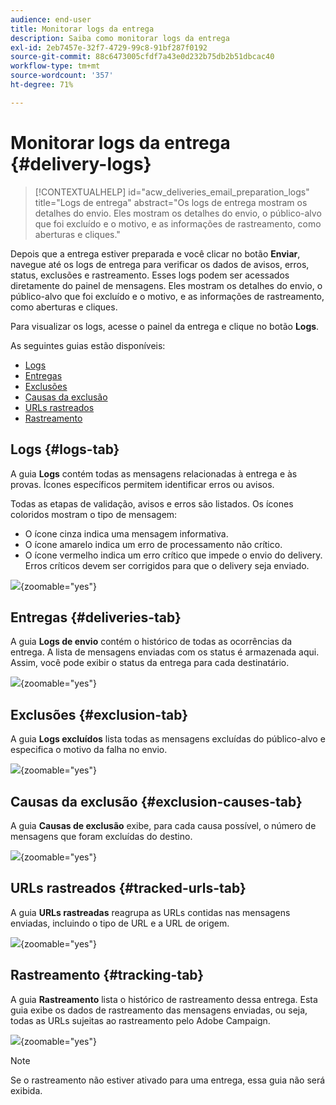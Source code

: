 ```yaml
---
audience: end-user
title: Monitorar logs da entrega
description: Saiba como monitorar logs da entrega
exl-id: 2eb7457e-32f7-4729-99c8-91bf287f0192
source-git-commit: 88c6473005cfdf7a43e0d232b75db2b51dbcac40
workflow-type: tm+mt
source-wordcount: '357'
ht-degree: 71%

---
```


# Monitorar logs da entrega {#delivery-logs}

>[!CONTEXTUALHELP]
>id="acw_deliveries_email_preparation_logs"
>title="Logs de entrega"
>abstract="Os logs de entrega mostram os detalhes do envio. Eles mostram os detalhes do envio, o público-alvo que foi excluído e o motivo, e as informações de rastreamento, como aberturas e cliques."

Depois que a entrega estiver preparada e você clicar no botão **Enviar**, navegue até os logs de entrega para verificar os dados de avisos, erros, status, exclusões e rastreamento. Esses logs podem ser acessados diretamente do painel de mensagens. Eles mostram os detalhes do envio, o público-alvo que foi excluído e o motivo, e as informações de rastreamento, como aberturas e cliques.

Para visualizar os logs, acesse o painel da entrega e clique no botão **Logs**.

As seguintes guias estão disponíveis:

* [Logs](#logs-tab)
* [Entregas](#deliveries-tab)
* [Exclusões](#exclusion-tab)
* [Causas da exclusão](#exclusion-causes)
* [URLs rastreados](#tracked-urls)
* [Rastreamento](#tracking)

## Logs {#logs-tab}

A guia **Logs** contém todas as mensagens relacionadas à entrega e às provas. Ícones específicos permitem identificar erros ou avisos.

Todas as etapas de validação, avisos e erros são listados. Os ícones coloridos mostram o tipo de mensagem:

* O ícone cinza indica uma mensagem informativa.
* O ícone amarelo indica um erro de processamento não crítico.
* O ícone vermelho indica um erro crítico que impede o envio do delivery. Erros críticos devem ser corrigidos para que o delivery seja enviado.

![](assets/logs.png){zoomable="yes"}


## Entregas {#deliveries-tab}

A guia **Logs de envio** contém o histórico de todas as ocorrências da entrega. A lista de mensagens enviadas com os status é armazenada aqui. Assim, você pode exibir o status da entrega para cada destinatário.

![](assets/logs2.png){zoomable="yes"}

## Exclusões {#exclusion-tab}

A guia **Logs excluídos** lista todas as mensagens excluídas do público-alvo e especifica o motivo da falha no envio.

![](assets/logs3.png){zoomable="yes"}

## Causas da exclusão {#exclusion-causes-tab}

A guia **Causas de exclusão** exibe, para cada causa possível, o número de mensagens que foram excluídas do destino.

![](assets/logs4.png){zoomable="yes"}

## URLs rastreados {#tracked-urls-tab}

A guia **URLs rastreadas** reagrupa as URLs contidas nas mensagens enviadas, incluindo o tipo de URL e a URL de origem.

![](assets/logs5.png){zoomable="yes"}

## Rastreamento {#tracking-tab}

A guia **Rastreamento** lista o histórico de rastreamento dessa entrega. Esta guia exibe os dados de rastreamento das mensagens enviadas, ou seja, todas as URLs sujeitas ao rastreamento pelo Adobe Campaign.


![](assets/logs6.png){zoomable="yes"}

>[!NOTE]
>
>Se o rastreamento não estiver ativado para uma entrega, essa guia não será exibida.